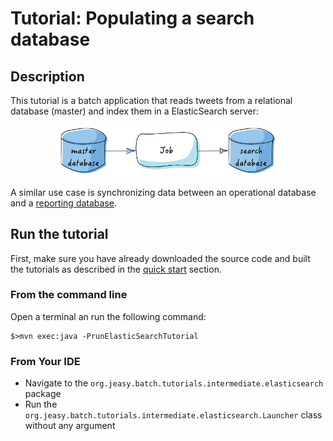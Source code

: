 # Tutorial: Populating a search database

## Description

This tutorial is a batch application that reads tweets from a relational database (master) and index them in a ElasticSearch server:

<div align="center">
    <img src="db-to-db.png" alt="db-to-db" style="width:70%;height:70%;">
</div>

A similar use case is synchronizing data between an operational database and a [reporting database](http://martinfowler.com/bliki/ReportingDatabase.html).

## Run the tutorial

First, make sure you have already downloaded the source code and built the tutorials
as described in the [quick start](https://github.com/j-easy/easy-batch/tree/master/easy-batch-tutorials#quick-start) section.

### From the command line

Open a terminal an run the following command:

```
$>mvn exec:java -PrunElasticSearchTutorial
```

### From Your IDE

* Navigate to the `org.jeasy.batch.tutorials.intermediate.elasticsearch` package
* Run the `org.jeasy.batch.tutorials.intermediate.elasticsearch.Launcher` class without any argument
